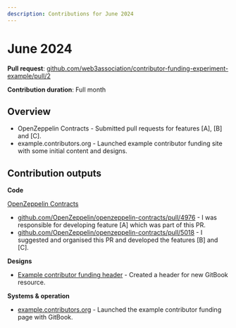 ```yaml
---
description: Contributions for June 2024
---
```


# June 2024

**Pull request**: [github.com/web3association/contributor-funding-experiment-example/pull/2](https://github.com/web3association/contributor-funding-experiment-example/pull/2)

**Contribution duration**: Full month



## **Overview**

* OpenZeppelin Contracts - Submitted pull requests for features \[A], \[B] and \[C].
* example.contributors.org - Launched example contributor funding site with some initial content and designs.



## **Contribution outputs**



**Code**

[OpenZeppelin Contracts](https://github.com/OpenZeppelin/openzeppelin-contracts)

* [github.com/OpenZeppelin/openzeppelin-contracts/pull/4976](https://github.com/OpenZeppelin/openzeppelin-contracts/pull/4976) - I was responsible for developing feature \[A] which was part of this PR.
* [github.com/OpenZeppelin/openzeppelin-contracts/pull/5018](https://github.com/OpenZeppelin/openzeppelin-contracts/pull/5018) - I suggested and organised this PR and developed the features \[B] and \[C].



**Designs**

* [Example contributor funding header](../../../.gitbook/assets/contributors-funding-experiment-header.png) - Created a header for new GitBook resource.



**Systems & operation**

* [example.contributors.org](https://app.gitbook.com/o/jOQu4b6VLDxaQsg2rVwG/s/ZE8rIZvI1VylVcwzSPzR/) - Launched the example contributor funding page with GitBook.
